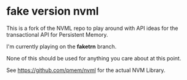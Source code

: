 fake version nvml
=================

This is a fork of the NVML repo to play around with
API ideas for the transactional API for Persistent Memory.

I'm currently playing on the **faketrn** branch.

None of this should be used for anything you care about at this point.

See https://github.com/pmem/nvml for the actual NVM Library.

